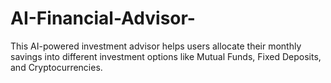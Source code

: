 # AI-Financial-Advisor-
This AI-powered investment advisor helps users allocate their monthly savings into different investment options like Mutual Funds, Fixed Deposits, and Cryptocurrencies.
